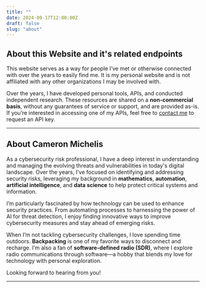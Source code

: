 ```yaml
---
title: ""
date: 2024-09-17T12:00:00Z
draft: false
slug: "about"
---
```


## About this Website and it's related endpoints

This website serves as a way for people I’ve met or otherwise connected with over the years to easily find me. It is my personal website and is not affiliated with any other organizations I may be involved with.

Over the years, I have developed personal tools, APIs, and conducted independent research. These resources are shared on a **non-commercial basis**, without any guarantees of service or support, and are provided as-is. If you’re interested in accessing one of my APIs, feel free to [contact me](/contact/) to request an API key.

---

## About Cameron Michelis

As a cybersecurity risk professional, I have a deep interest in understanding and managing the evolving threats and vulnerabilities in today's digital landscape. Over the years, I’ve focused on identifying and addressing security risks, leveraging my background in **mathematics**, **automation**, **artificial intelligence**, and **data science** to help protect critical systems and information.

I’m particularly fascinated by how technology can be used to enhance security practices. From automating processes to harnessing the power of AI for threat detection, I enjoy finding innovative ways to improve cybersecurity measures and stay ahead of emerging risks.

When I’m not tackling cybersecurity challenges, I love spending time outdoors. **Backpacking** is one of my favorite ways to disconnect and recharge. I’m also a fan of **software-defined radio (SDR)**, where I explore radio communications through software—a hobby that blends my love for technology with personal exploration.

Looking forward to hearing from you!

---


